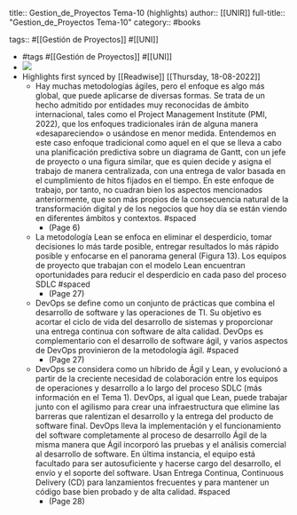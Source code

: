 title:: Gestion_de_Proyectos Tema-10 (highlights)
author:: [[UNIR]]
full-title:: "Gestion_de_Proyectos Tema-10"
category:: #books

tags:: #[[Gestión de Proyectos]] #[[UNI]]

- #tags #[[Gestión de Proyectos]] #[[UNI]]
- ![](https://readwise-assets.s3.amazonaws.com/media/uploaded_book_covers/profile_22942/ba5e15e3-96c5-47f9-8eea-66fdf20c208b.jpg)
- Highlights first synced by [[Readwise]] [[Thursday, 18-08-2022]]
	- Hay  muchas  metodologías  ágiles,  pero  el  enfoque  es  algo  más  global,  que  puede aplicarse  de  diversas  formas.  Se  trata  de  un  hecho  admitido  por  entidades  muy reconocidas  de  ámbito  internacional,  tales  como  el  Project  Management  Institute (PMI,  2022),  que los  enfoques tradicionales irán  de  alguna  manera «desapareciendo» o usándose en menor medida. Entendemos en este caso enfoque tradicional como aquel en el que se lleva a cabo una planificación predictiva sobre un diagrama de Gantt, con un jefe de proyecto o una figura similar, que es quien decide y asigna el trabajo de manera centralizada, con una entrega de valor basada en el cumplimiento de hitos fijados en el tiempo. En este enfoque de trabajo, por tanto, no cuadran bien los aspectos mencionados anteriormente, que son más propios de la consecuencia natural de la transformación digital y de los negocios que hoy día se están viendo en diferentes ámbitos y contextos. #spaced
		- (Page 6)
	- La metodología Lean se enfoca en eliminar el desperdicio, tomar decisiones lo más tarde posible, entregar resultados lo más rápido posible y enfocarse en el panorama general  (Figura  13).  Los  equipos  de  proyecto  que  trabajan  con  el  modelo  Lean encuentran  oportunidades  para  reducir  el  desperdicio  en  cada  paso  del  proceso SDLC #spaced
		- (Page 27)
	- DevOps  se  define  como  un  conjunto  de  prácticas  que  combina  el  desarrollo  de software y las operaciones de TI. Su objetivo es acortar el ciclo de vida del desarrollo de  sistemas  y  proporcionar  una  entrega  continua  con  software  de  alta  calidad. DevOps es complementario con el desarrollo de software ágil, y varios aspectos de DevOps provinieron de la metodología ágil. #spaced
		- (Page 27)
	- DevOps  se  considera  como  un  híbrido  de  Ágil  y  Lean,  y  evolucionó  a  partir  de  la creciente necesidad de colaboración entre los equipos de operaciones y desarrollo a lo largo del proceso SDLC (más información en el Tema 1). DevOps, al igual que Lean, puede trabajar junto con el agilismo para crear una infraestructura que elimine las barreras  que  ralentizan  el  desarrollo  y  la  entrega  del  producto  de  software  final. DevOps lleva la implementación y el funcionamiento del software completamente al proceso de desarrollo Ágil de la misma manera que Ágil incorporó las pruebas y el análisis  comercial  al  desarrollo  de  software.  En  última  instancia,  el  equipo  está facultado para ser autosuficiente y hacerse cargo del desarrollo, el envío y el soporte del  software.  Usan  Entrega  Continua,  Continuous  Delivery  (CD)  para  lanzamientos frecuentes y para mantener un código base bien probado y de alta calidad. #spaced
		- (Page 28)